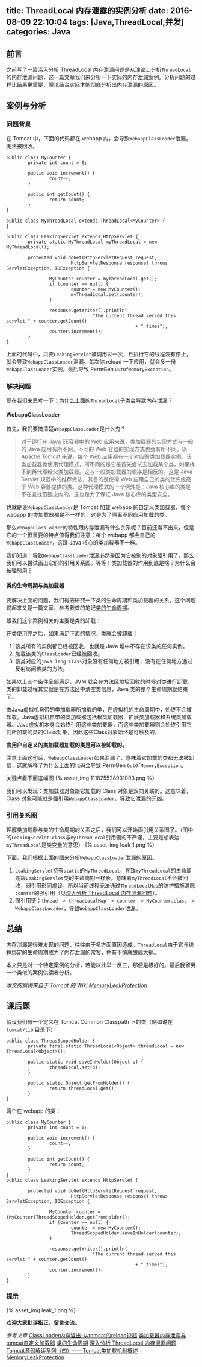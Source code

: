 title: ThreadLocal 内存泄露的实例分析
date: 2016-08-09 22:10:04
tags: [Java,ThreadLocal,并发]
categories: Java
---

## 前言
之前写了一篇[深入分析 ThreadLocal 内存泄漏问题][1]是从理论上分析`ThreadLocal`的内存泄漏问题，这一篇文章我们来分析一下实际的内存泄漏案例。分析问题的过程比结果更重要，理论结合实际才能彻底分析出内存泄漏的原因。

## 案例与分析
### 问题背景
在 Tomcat 中，下面的代码都在 webapp 内，会导致`WebappClassLoader`泄漏，无法被回收。

    public class MyCounter {
            private int count = 0;

            public void increment() {
                    count++;
            }

            public int getCount() {
                    return count;
            }
    }

    public class MyThreadLocal extends ThreadLocal<MyCounter> {
    }

    public class LeakingServlet extends HttpServlet {
            private static MyThreadLocal myThreadLocal = new MyThreadLocal();

            protected void doGet(HttpServletRequest request,
                            HttpServletResponse response) throws ServletException, IOException {

                    MyCounter counter = myThreadLocal.get();
                    if (counter == null) {
                            counter = new MyCounter();
                            myThreadLocal.set(counter);
                    }

                    response.getWriter().println(
                                    "The current thread served this servlet " + counter.getCount()
                                                    + " times");
                    counter.increment();
            }
    }

上面的代码中，只要`LeakingServlet`被调用过一次，且执行它的线程没有停止，就会导致`WebappClassLoader`泄漏。每次你 reload 一下应用，就会多一份`WebappClassLoader`实例，最后导致 PermGen `OutOfMemoryException`。

### 解决问题
现在我们来思考一下：为什么上面的`ThreadLocal`子类会导致内存泄漏？

#### WebappClassLoader
首先，我们要搞清楚`WebappClassLoader`是什么鬼？

> 对于运行在 Java EE容器中的 Web 应用来说，类加载器的实现方式与一般的 Java 应用有所不同。不同的 Web 容器的实现方式也会有所不同。以 Apache Tomcat 来说，每个 Web 应用都有一个对应的类加载器实例。该类加载器也使用代理模式，所不同的是它是首先尝试去加载某个类，如果找不到再代理给父类加载器。这与一般类加载器的顺序是相反的。这是 Java Servlet 规范中的推荐做法，其目的是使得 Web 应用自己的类的优先级高于 Web 容器提供的类。这种代理模式的一个例外是：Java 核心库的类是不在查找范围之内的。这也是为了保证 Java 核心库的类型安全。

也就是说`WebappClassLoader`是 Tomcat 加载 webapp 的自定义类加载器，每个 webapp 的类加载器都是不一样的，这是为了隔离不同应用加载的类。

那么`WebappClassLoader`的特性跟内存泄漏有什么关系呢？目前还看不出来，但是它的一个很重要的特点值得我们注意：每个 webapp 都会自己的`WebappClassLoader`，这跟 Java 核心的类加载器不一样。

我们知道：导致`WebappClassLoader`泄漏必然是因为它被别的对象强引用了，那么我们可以尝试画出它们的引用关系图。等等！类加载器的作用到底是啥？为什么会被强引用？

#### 类的生命周期与类加载器
要解决上面的问题，我们得去研究一下类的生命周期和类加载器的关系。这个问题说起来又是一篇文章，参考我做的笔记[类的生命周期][2]。

跟我们这个案例相关的主要是类的卸载：

在类使用完之后，如果满足下面的情况，类就会被卸载：

1. 该类所有的实例都已经被回收，也就是 Java 堆中不存在该类的任何实例。
2. 加载该类的`ClassLoader`已经被回收。
3. 该类对应的`java.lang.Class`对象没有任何地方被引用，没有在任何地方通过反射访问该类的方法。

如果以上三个条件全部满足，JVM 就会在方法区垃圾回收的时候对类进行卸载，类的卸载过程其实就是在方法区中清空类信息，Java 类的整个生命周期就结束了。

由Java虚拟机自带的类加载器所加载的类，在虚拟机的生命周期中，始终不会被卸载。Java虚拟机自带的类加载器包括根类加载器、扩展类加载器和系统类加载器。Java虚拟机本身会始终引用这些类加载器，而这些类加载器则会始终引用它们所加载的类的Class对象，因此这些Class对象始终是可触及的。

**由用户自定义的类加载器加载的类是可以被卸载的。**

注意上面这句话，`WebappClassLoader`如果泄漏了，意味着它加载的类都无法被卸载，这就解释了为什么上面的代码会导致 PermGen `OutOfMemoryException`。

关键点看下面这幅图
{% asset_img 111825528931093.png %}

我们可以发现：类加载器对象跟它加载的 Class 对象是双向关联的。这意味着，Class 对象可能就是强引用`WebappClassLoader`，导致它泄漏的元凶。

### 引用关系图
理解类加载器与类的生命周期的关系之后，我们可以开始画引用关系图了。（图中的`LeakingServlet.class`与`myThreadLocal`引用画的不严谨，主要是想表达`myThreadLocal`是类变量的意思）
{% asset_img leak_1.png %}

下面，我们根据上面的图来分析`WebappClassLoader`泄漏的原因。

1. `LeakingServlet`持有`static`的`MyThreadLocal`，导致`myThreadLocal`的生命周期跟`LeakingServlet`类的生命周期一样长。意味着`myThreadLocal`不会被回收，弱引用形同虚设，所以当前线程无法通过`ThreadLocalMap`的防护措施清除`counter`的强引用（见[深入分析 ThreadLocal 内存泄漏问题][5]）。
2. 强引用链：`thread -> threadLocalMap -> counter -> MyCounter.class -> WebappClassLocader`，导致`WebappClassLoader`泄漏。

## 总结
内存泄漏是很难发现的问题，往往由于多方面原因造成。`ThreadLocal`由于它与线程绑定的生命周期成为了内存泄漏的常客，稍有不慎就酿成大祸。

本文只是对一个特定案例的分析，若能以此举一反三，那便是极好的。最后我留另一个类似的案例供读者分析。

*本文的案例来自于 Tomcat 的 Wiki [MemoryLeakProtection][12]*

## 课后题
假设我们有一个定义在 Tomcat Common Classpath 下的类（例如说在 `tomcat/lib` 目录下）

    public class ThreadScopedHolder {
            private final static ThreadLocal<Object> threadLocal = new ThreadLocal<Object>();

            public static void saveInHolder(Object o) {
                    threadLocal.set(o);
            }

            public static Object getFromHolder() {
                    return threadLocal.get();
            }
    }

两个在 webapp 的类：

    public class MyCounter {
            private int count = 0;

            public void increment() {
                    count++;
            }

            public int getCount() {
                    return count;
            }
    }
    public class LeakingServlet extends HttpServlet {

            protected void doGet(HttpServletRequest request,
                            HttpServletResponse response) throws ServletException, IOException {

                    MyCounter counter = (MyCounter)ThreadScopedHolder.getFromHolder();
                    if (counter == null) {
                            counter = new MyCounter();
                            ThreadScopedHolder.saveInHolder(counter);
                    }

                    response.getWriter().println(
                                    "The current thread served this servlet " + counter.getCount()
                                                    + " times");
                    counter.increment();
            }
    }

### 提示
{% asset_img leak_1.png %}

**欢迎大家批评指正，留言交流。**

*参考文章*
[ClassLoader内存溢出-从tomcat的reload说起][7]
[类加载器内存泄露与tomcat自定义加载器][8]
[类的生命周期][9]
[深入分析 ThreadLocal 内存泄漏问题][10]
[Tomcat源码解读系列（四）——Tomcat类加载机制概述][11]
[MemoryLeakProtection][12]


  [1]: http://blog.xiaohansong.com/2016/08/06/ThreadLocal-memory-leak/
  [2]: http://wiki.xiaohansong.com/java/class_lifecycle.html
  [3]: http://7xjtfr.com1.z0.glb.clouddn.com/111825528931093.png
  [4]: http://7xjtfr.com1.z0.glb.clouddn.com/leak_1.png
  [5]: http://blog.xiaohansong.com/2016/08/06/ThreadLocal-memory-leak/
  [6]: http://7xjtfr.com1.z0.glb.clouddn.com/leak_2.png
  [7]: http://www.tuicool.com/articles/6BJJzin
  [8]: http://blog.csdn.net/u010723709/article/details/50291315
  [9]: http://wiki.xiaohansong.com/java/class_lifecycle.html
  [10]: http://blog.xiaohansong.com/2016/08/06/ThreadLocal-memory-leak/
  [11]: http://lengyun3566.iteye.com/blog/1683972
  [12]: https://wiki.apache.org/tomcat/MemoryLeakProtection